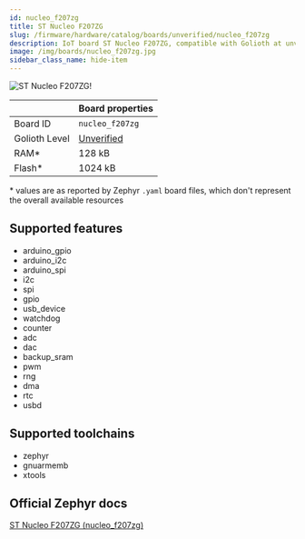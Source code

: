 ```yaml
---
id: nucleo_f207zg
title: ST Nucleo F207ZG
slug: /firmware/hardware/catalog/boards/unverified/nucleo_f207zg
description: IoT board ST Nucleo F207ZG, compatible with Golioth at unverified level.
image: /img/boards/nucleo_f207zg.jpg
sidebar_class_name: hide-item
---
```


[//]: # (This is an auto-generated file, do not edit! Changes to it will be lost upon re-generation)

![ST Nucleo F207ZG!](/img/boards/nucleo_f207zg.jpg "ST Nucleo F207ZG")

|                | Board properties     |
| -------------  | -------------------- |
| Board ID       | `nucleo_f207zg` |
| Golioth Level  | [Unverified](/firmware/hardware#unverified-boards) |
| RAM*           | 128 kB |
| Flash*         | 1024 kB |

\* values are as reported by Zephyr `.yaml` board files, which don't represent the overall available resources



## Supported features

* arduino_gpio
* arduino_i2c
* arduino_spi
* i2c
* spi
* gpio
* usb_device
* watchdog
* counter
* adc
* dac
* backup_sram
* pwm
* rng
* dma
* rtc
* usbd

## Supported toolchains

* zephyr
* gnuarmemb
* xtools

## Official Zephyr docs

[ST Nucleo F207ZG (nucleo_f207zg)](https://docs.zephyrproject.org/latest/boards/st/nucleo_f207zg/doc/index.html)
